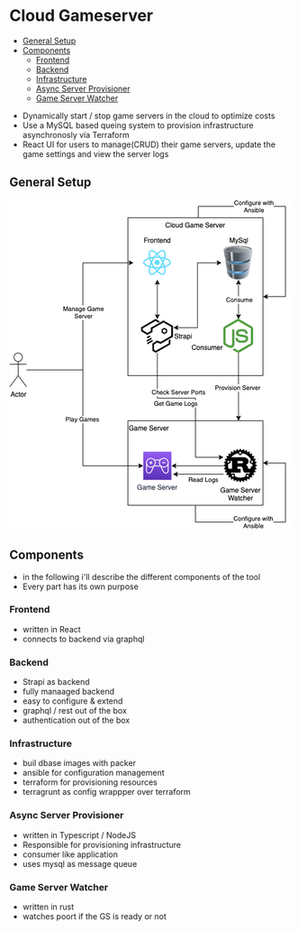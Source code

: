 # Cloud Gameserver

<!-- vim-markdown-toc GFM -->

- [General Setup](#general-setup)
- [Components](#components)
  - [Frontend](#frontend)
  - [Backend](#backend)
  - [Infrastructure](#infrastructure)
  - [Async Server Provisioner](#async-server-provisioner)
  - [Game Server Watcher](#game-server-watcher)

<!-- vim-markdown-toc -->

* Dynamically start / stop game servers in the cloud to optimize costs
* Use a MySQL based queing system to provision infrastructure asynchronosly via Terraform
* React UI for users to manage(CRUD) their game servers, update the game settings and view the server logs

## General Setup
![General Setup](documents/general_setup.png)

## Components

* in the following i'll describe the different components of the tool
* Every part has its own purpose

### Frontend
* written in React
* connects to backend via graphql

### Backend
* Strapi as backend
* fully manaaged backend
* easy to configure & extend
* graphql / rest out of the box
* authentication out of the box

### Infrastructure
* buil dbase images with packer
* ansible for configuration management
* terraform for provisioning resources
* terragrunt as config wrappper over terraform

### Async Server Provisioner
* written in Typescript / NodeJS
* Responsible for provisioning infrastructure
* consumer like application
* uses mysql as message queue

### Game Server Watcher
* written in rust
* watches poort if the GS is ready or not
